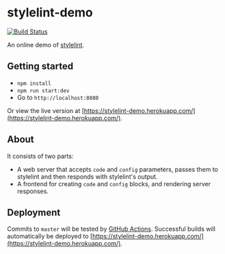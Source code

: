 # stylelint-demo

[![Build Status](https://github.com/stylelint/stylelint-demo/workflows/CI/badge.svg)](https://github.com/stylelint/stylelint-demo/actions)

An online demo of [stylelint](https://github.com/stylelint/stylelint).

## Getting started

- `npm install`
- `npm run start:dev`
- Go to `http://localhost:8080`

Or view the live version at [https://stylelint-demo.herokuapp.com/](https://stylelint-demo.herokuapp.com/).

## About

It consists of two parts:

- A web server that accepts `code` and `config` parameters, passes them to stylelint and then responds with stylelint's output.
- A frontend for creating `code` and `config` blocks, and rendering server responses.

## Deployment

Commits to `master` will be tested by [GitHub Actions](https://github.com/stylelint/stylelint-demo/actions). Successful builds will automatically be deployed to [https://stylelint-demo.herokuapp.com/](https://stylelint-demo.herokuapp.com/).
